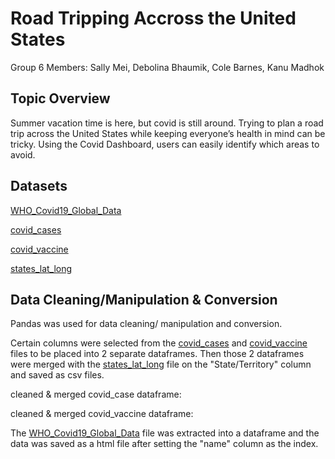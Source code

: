 # Road Tripping Accross the United States

Group 6 Members: Sally Mei, Debolina Bhaumik, Cole Barnes, Kanu Madhok

## Topic Overview
Summer vacation time is here, but covid is still around. Trying to plan a road trip across the United States while keeping everyone’s health in 
mind can be tricky. Using the Covid Dashboard, users can easily identify which areas to avoid. 

## Datasets
[WHO_Covid19_Global_Data](https://covid19.who.int/data)

[covid_cases](https://covid.cdc.gov/covid-data-tracker/#cases_casesper100klast7days)

[covid_vaccine](https://covid.cdc.gov/covid-data-tracker/#vaccinations_vacc-total-admin-rate-total)

[states_lat_long](https://developers.google.com/public-data/docs/canonical/states_csv)

## Data Cleaning/Manipulation & Conversion
Pandas was used for data cleaning/ manipulation and conversion. 

Certain columns were selected from the [covid_cases](Resources/covid_cases.csv) and [covid_vaccine](Resources/covid_vaccine.csv) files to be placed into 2 separate dataframes. Then those 2 dataframes were merged with the [states_lat_long](Resources/states_lat_long.csv) file on the "State/Territory" column and saved as csv files.

cleaned & merged covid_case dataframe:


cleaned & merged covid_vaccine dataframe:


The [WHO_Covid19_Global_Data](Resources/WHO_COVID19_Global_Data.csv) file was extracted into a dataframe and the data was saved as a html file after setting the "name" column as the index.

